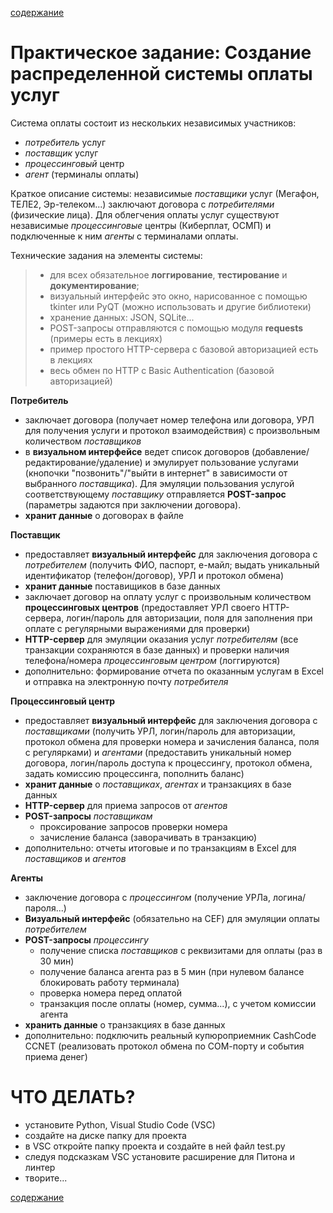 [содержание](/readme.md)  

# Практическое задание: Создание распределенной системы оплаты услуг

Система оплаты состоит из нескольких независимых участников:
* *потребитель* услуг
* *поставщик* услуг
* *процессинговый* центр
* *агент* (терминалы оплаты)

Краткое описание системы: независимые *поставщики* услуг (Мегафон, ТЕЛЕ2, Эр-телеком...) заключают договора с *потребителями* (физические лица). Для облегчения оплаты услуг существуют независимые *процессинговые* центры (Киберплат, ОСМП) и подключенные к ним *агенты* с терминалами оплаты.

Технические задания на элементы системы:

>- для всех обязательное **логгирование**, **тестирование** и **документирование**;
>- визуальный интерфейс это окно, нарисованное с помощью tkinter или PyQT (можно использовать и другие библиотеки)
>- хранение данных: JSON, SQLite...
>- POST-запросы отправляются с помощью модуля **requests** (примеры есть в лекциях)
>- пример простого HTTP-сервера с базовой авторизацией есть в лекциях
>- весь обмен по HTTP с Basic Authentication (базовой авторизацией)

**Потребитель**
* заключает договора (получает номер телефона или договора, УРЛ для получения услуги и протокол взаимодействия) с произвольным количеством *поставщиков*
* в **визуальном интерфейсе** ведет список договоров (добавление/редактирование/удаление) и эмулирует пользование услугами (кнопочки "позвонить"/"выйти в интернет" в зависимости от выбранного *поставщика*). Для эмуляции пользования услугой соответствующему *поставщику* отправляется **POST-запрос** (параметры задаются при заключении договора).
* **хранит данные** о договорах в файле

**Поставщик**
* предоставляет **визуальный интерфейс** для заключения договора с *потребителем* (получить ФИО, паспорт, е-майл; выдать уникальный идентификатор (телефон/договор), УРЛ и протокол обмена)
* **хранит данные** поставищиков в базе данных
* заключает договор на оплату услуг с произвольным количеством **процессинговых центров** (предоставляет УРЛ своего HTTP-сервера, логин/пароль для авторизации, поля для заполнения при оплате с регулярными выражениями для проверки)
* **HTTP-сервер** для эмуляции оказания услуг *потребителям* (все транзакции сохраняются в базе данных) и проверки наличия телефона/номера *процессинговым центром* (логгируются)
* дополнительно: формирование отчета по оказанным услугам в Excel и отправка на электронную почту *потребителя*

**Процессинговый центр**
* предоставляет **визуальный интерфейс** для заключения договора с *поставщиками* (получить УРЛ, логин/пароль для авторизации, протокол обмена для проверки номера и зачисления баланса, поля с регулярками) и *агентами* (предоставить уникальный номер договора, логин/пароль доступа к процессингу, протокол обмена, задать комиссию процессинга, пополнить баланс)
* **хранит данные** о *поставщиках*, *агентах* и транзакциях в базе данных
* **HTTP-сервер** для приема запросов от *агентов*
* **POST-запросы** *поставщикам* 
    * проксирование запросов проверки номера
    * зачисление баланса (заворачивать в транзакцию)
* дополнительно: отчеты итоговые и по транзакциям в Excel для *поставщиков* и *агентов*

**Агенты**
* заключение договора с *процессингом* (получение УРЛа, логина/пароля...)
* **Визуальный интерфейс** (обязательно на CEF) для эмуляции оплаты *потребителем*
* **POST-запросы** *процессингу*
    * получение списка *поставщиков* с реквизитами для оплаты (раз в 30 мин)
    * получение баланса агента раз в 5 мин (при нулевом балансе блокировать работу терминала)
    * проверка номера перед оплатой
    * транзакция после оплаты (номер, сумма...), с учетом комиссии агента
* **хранить данные** о транзакциях в базе данных
* дополнительно: подключить реальный купюроприемник CashCode CCNET (реализовать протокол обмена по СОМ-порту и события приема денег)

# ЧТО ДЕЛАТЬ?

* установите Python, Visual Studio Code (VSC)
* создайте на диске папку для проекта
* в VSC откройте папку проекта и создайте в ней файл test.py
* следуя подсказкам VSC установите расширение для Питона и линтер
* творите...

[содержание](/readme.md)  
